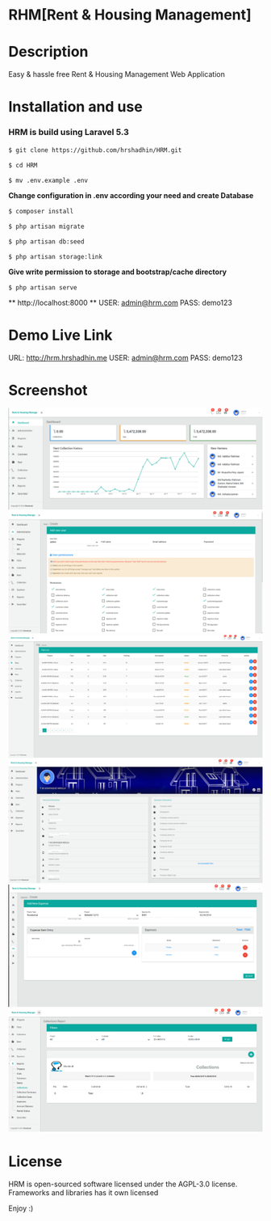 RHM[Rent & Housing Management]
==========================================

# Description
  Easy & hassle free Rent & Housing Management Web Application

# Installation and use
### HRM is build using Laravel 5.3
```
$ git clone https://github.com/hrshadhin/HRM.git
```
```
$ cd HRM
```
```
$ mv .env.example .env
```
**Change configuration in .env according your need and create Database**
```
$ composer install
```
```
$ php artisan migrate
```
```
$ php artisan db:seed
```
```
$ php artisan storage:link
```
**Give write permission to storage and bootstrap/cache directory**

```
$ php artisan serve
```
**  http://localhost:8000 **
USER: admin@hrm.com
PASS: demo123

# Demo Live Link
URL: http://hrm.hrshadhin.me
USER: admin@hrm.com
PASS: demo123


# Screenshot
<img src="public/assets/images/1.png">
<img src="public/assets/images/2.png">
<img src="public/assets/images/3.png">
<img src="public/assets/images/4.png">
<img src="public/assets/images/6.png">
<img src="public/assets/images/7.png">


# License
HRM is open-sourced software licensed under the AGPL-3.0 license. Frameworks and libraries has it own licensed

Enjoy :)
